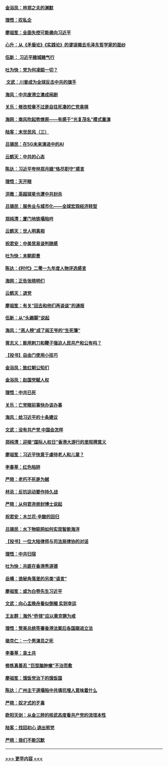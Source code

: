 #### [金浴凤：林郑之夫的渊默](../pages/nsc993/n11737735.md?t=12221701) 
#### [理悟：叹私企](../pages/nsc993/n11737715.md?t=12221701) 
#### [廖祖笙：全面失控可能袭向习近平](../pages/nsc993/n11737704.md?t=12221701) 
#### [心升：从《矛盾论》《实践论》的谬误揭去毛泽东哲学家的面纱](../pages/nsc993/n11736962.md?t=12221701) 
#### [伍新： 习近平赌城赌气行](../pages/nsc993/n11736929.md?t=12221701) 
#### [吐为快：党为何凌蹈一切？](../pages/nsc993/n11736915.md?t=12221701) 
#### [ 文武：川普成为全球反击中共的旗手](../pages/nsc993/n11736882.md?t=12221701) 
#### [海风：中共废港立澳成闹剧](../pages/nsc993/n11735857.md?t=12221701) 
#### [关乐：修改校章不过是自往死凑的亡党臭棋](../pages/nsc993/n11735097.md?t=12221701) 
#### [海网：南风吹起势燎原——有感于“光复茂名”模式重演](../pages/nsc993/n11732308.md?t=12221701) 
#### [陆客：末世民风（三）](../pages/nsc993/n11732211.md?t=12221701) 
#### [吕锡民：在5G未来演进中的AI](../pages/nsc993/n11730010.md?t=12221701) 
#### [云鹤天：中共的心态](../pages/nsc993/n11729906.md?t=12221701) 
#### [陈达：习近平夸林郑月娥“恪尽职守”感言](../pages/nsc993/n11729881.md?t=12221701) 
#### [理悟：天开眼](../pages/nsc993/n11729699.md?t=12221701) 
#### [洪微：英超球星也遭中共封杀](../pages/nsc993/n11727243.md?t=12221701) 
#### [吕锡民：服务业与城市化——全球宏观经济转型](../pages/nsc993/n11725845.md?t=12221701) 
#### [郑纯清：厦门地铁塌陷吟](../pages/nsc993/n11725813.md?t=12221701) 
#### [云鹤天：世人明真相](../pages/nsc993/n11725621.md?t=12221701) 
#### [祝君安：中美贸易谈判随感](../pages/nsc993/n11725609.md?t=12221701) 
#### [吐为快：末朝即景](../pages/nsc993/n11723365.md?t=12221701) 
#### [陈达：《时代》二零一九年度人物评选感言](../pages/nsc993/n11723337.md?t=12221701) 
#### [海网：正告张晓明们](../pages/nsc993/n11723228.md?t=12221701) 
#### [云鹤天：退党](../pages/nsc993/n11723056.md?t=12221701) 
#### [廖祖笙：有关“回去和他们再谈谈”的通报](../pages/nsc993/n11722442.md?t=12221701) 
#### [伍新：从“头踢脚”说起](../pages/nsc993/n11722429.md?t=12221701) 
#### [海风：“恶人榜”成了阎王爷的“生死簿”](../pages/nsc993/n11722272.md?t=12221701) 
#### [胥志义：能用剌刀和鞭子强迫人民共产和公有吗？](../pages/nsc993/n11720569.md?t=12221701) 
#### [【投书】自由门使用小技巧](../pages/nsc993/n11720180.md?t=12221701) 
#### [金浴凤：致红朝公知们](../pages/nsc993/n11720563.md?t=12221701) 
#### [金浴凤：赵国党赋人权](../pages/nsc993/n11720533.md?t=12221701) 
#### [理悟：中共已死](../pages/nsc993/n11720233.md?t=12221701) 
#### [关乐：亡党眼前事快办该办事](../pages/nsc993/n11719160.md?t=12221701) 
#### [海风：给习近平的十条建议](../pages/nsc993/n11717616.md?t=12221701) 
#### [文武：没有共产党 中国会怎样](../pages/nsc993/n11717584.md?t=12221701) 
#### [郑纯清：迎接“国际人权日”香港大游行的里程牌意义](../pages/nsc993/n11717417.md?t=12221701) 
#### [廖祖笙：习近平快意于虐待老人和儿童？](../pages/nsc993/n11715313.md?t=12221701) 
#### [李春草：红色陷阱](../pages/nsc993/n11715029.md?t=12221701) 
#### [严晓：老朽不死是为贼](../pages/nsc993/n11712910.md?t=12221701) 
#### [林忌：反抗运动要作持久战](../pages/nsc993/n11712623.md?t=12221701) 
#### [严晓：从何君尧册封博士说起](../pages/nsc993/n11712465.md?t=12221701) 
#### [祝君安：木兰花·辛酸的回归](../pages/nsc993/n11712381.md?t=12221701) 
#### [吕锡民：水下物联网如何实现智能海洋](../pages/nsc993/n11711158.md?t=12221701) 
#### [【投书】一位大陆律师与司法局律协的对话](../pages/nsc993/n11709675.md?t=12221701) 
#### [理悟：中共归宿](../pages/nsc993/n11710059.md?t=12221701) 
#### [吐为快：共匪在香港秀道德](../pages/nsc993/n11709979.md?t=12221701) 
#### [岳横：诡秘角落里的另类“语言”](../pages/nsc993/n11709792.md?t=12221701) 
#### [廖祖笙：或为白卷先生习近平](../pages/nsc993/n11708330.md?t=12221701) 
#### [文武：向心孟晚舟看似倒楣 实则幸运](../pages/nsc993/n11708236.md?t=12221701) 
#### [王友群：海外“侨领”应以黄克锵为戒](../pages/nsc993/n11706176.md?t=12221701) 
#### [理悟：贺美总统签署香港法案后各国跟进立法](../pages/nsc993/n11706853.md?t=12221701) 
#### [骆克仁：一个男演员之死](../pages/nsc993/n11706677.md?t=12221701) 
#### [李春草：哀土共](../pages/nsc993/n11706255.md?t=12221701) 
#### [修炼真善忍 “巨型脑肿瘤”不治而愈](../pages/nsc993/n11705340.md?t=12221701) 
#### [廖祖笙：饿饭党治下的饿饭国](../pages/nsc993/n11705085.md?t=12221701) 
#### [陈达：广州主干道塌陷中共填坑埋人意味着什么](../pages/nsc993/n11705046.md?t=12221701) 
#### [严晓：奴才式的歹毒](../pages/nsc993/n11704826.md?t=12221701) 
#### [欧阳天剑：从金三胖的核武态度看共产党的流氓本性](../pages/nsc993/n11702238.md?t=12221701) 
#### [陆客：找回初心 退出邪党](../pages/nsc993/n11702213.md?t=12221701) 
#### [严晓：我们不能沉默](../pages/nsc993/n11702110.md?t=12221701) 

----
#### [ >>> 更早内容 <<< ](../indexes/nsc993-earlier.md)
